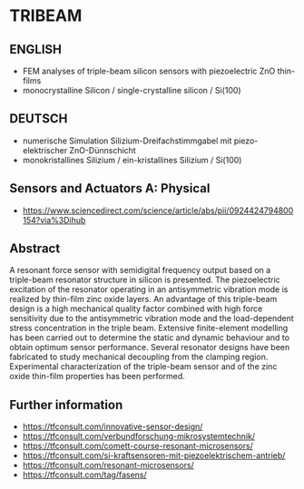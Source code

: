 # TRIBEAM

## ENGLISH
- FEM analyses of triple-beam silicon sensors with piezoelectric ZnO thin-films
- monocrystalline Silicon / single-crystalline silicon / Si(100)

## DEUTSCH
- numerische Simulation Silizium-Dreifachstimmgabel mit piezo-elektrischer ZnO-Dünnschicht 
- monokristallines Silizium / ein-kristallines Silizium / Si(100)

## Sensors and Actuators A: Physical
- https://www.sciencedirect.com/science/article/abs/pii/0924424794800154?via%3Dihub

## Abstract
A resonant force sensor with semidigital frequency output based on a triple-beam resonator structure in silicon is presented. The piezoelectric excitation of the resonator operating in an antisymmetric vibration mode is realized by thin-film zinc oxide layers. An advantage of this triple-beam design is a high mechanical quality factor combined with high force sensitivity due to the antisymmetric vibration mode and the load-dependent stress concentration in the triple beam. Extensive finite-element modelling has been carried out to determine the static and dynamic behaviour and to obtain optimum sensor performance. Several resonator designs have been fabricated to study mechanical decoupling from the clamping region. Experimental characterization of the triple-beam sensor and of the zinc oxide thin-film properties has been performed.

## Further information
- https://tfconsult.com/innovative-sensor-design/
- https://tfconsult.com/verbundforschung-mikrosystemtechnik/
- https://tfconsult.com/comett-course-resonant-microsensors/
- https://tfconsult.com/si-kraftsensoren-mit-piezoelektrischem-antrieb/
- https://tfconsult.com/resonant-microsensors/
- https://tfconsult.com/tag/fasens/

  
